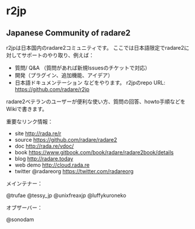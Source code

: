 # r2jp
## Japanese Community of radare2

r2jpは日本国内のradare2コミュニティです。
ここでは日本語限定でradare2に対してサポートのやり取り、例えば：
- 質問/ Q&A （質問があれば新規Issuesのチケットで対応）
- 開発（プラグイン、追加機能、アイデア）
- 日本語ドキュメンテーション
などをやります。 r2jpのrepo URL: https://github.com/radare/r2jp

radare2ベテランのユーザーが便利な使い方、質問の回答、howto手順などをWikiで書きます。

重要なリンク情報：

- site http://rada.re/r
- source https://github.com/radare/radare2
- doc http://rada.re/vdoc/
- book https://www.gitbook.com/book/radare/radare2book/details
- blog http://radare.today 
- web demo http://cloud.rada.re
- twitter @radareorg https://twitter.com/radareorg
 
 
メインテナー：

@trufae @tessy_jp @unixfreaxjp @luffykuroneko 

オブザーバー：

@sonodam

